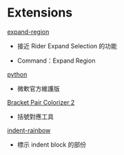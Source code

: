 # Extensions

[expand-region](https://marketplace.visualstudio.com/items?itemName=letrieu.expand-region)

- 接近 Rider Expand Selection 的功能

- Command：Expand Region

[python](https://marketplace.visualstudio.com/items?itemName=ms-python.python)

- 微軟官方維護版

[Bracket Pair Colorizer 2](https://marketplace.visualstudio.com/items?itemName=CoenraadS.bracket-pair-colorizer-2)

- 括號對應工具

[indent-rainbow](https://marketplace.visualstudio.com/items?itemName=oderwat.indent-rainbow)

- 標示 indent block 的部份
